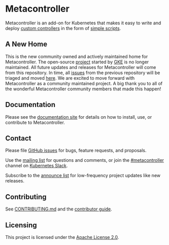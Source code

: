 
# Metacontroller

Metacontroller is an add-on for Kubernetes that makes it easy to write and
deploy [custom controllers](https://kubernetes.io/docs/concepts/api-extension/custom-resources/#custom-controllers)
in the form of [simple scripts](https://metacontroller.app).

## A New Home
This is the new community owned and actively maintained home for Metacontroller. The open-source [project](https://github.com/GoogleCloudPlatform/metacontroller) started by [GKE](https://cloud.google.com/kubernetes-engine/) is no longer maintained. All future updates and releases for Metacontroller will come from this repository. In time, all [issues](https://github.com/GoogleCloudPlatform/metacontroller/issues) from the previous repository will be triaged and moved [here](https://github.com/metacontroller/metacontroller/issues). We are excited to move forward with Metacontroller as a community maintained project. A big thank you to all of the wonderful Metacontroller community members that made this happen!

## Documentation

Please see the [documentation site](https://metacontroller.app) for details
on how to install, use, or contribute to Metacontroller.

## Contact

Please file [GitHub issues](https://github.com/metacontroller/metacontroller/issues) for bugs, feature requests, and proposals.

Use the [mailing list](https://groups.google.com/forum/#!forum/metacontroller)
for questions and comments, or join the
[#metacontroller](https://kubernetes.slack.com/messages/metacontroller/) channel on
[Kubernetes Slack](http://slack.kubernetes.io).

Subscribe to the [announce list](https://groups.google.com/forum/#!forum/metacontroller-announce)
for low-frequency project updates like new releases.

## Contributing

See [CONTRIBUTING.md](CONTRIBUTING.md) and the
[contributor guide](https://metacontroller.app/contrib/).

## Licensing

This project is licensed under the [Apache License 2.0](LICENSE).
